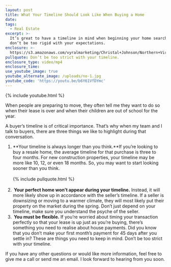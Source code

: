 ```yaml
---
layout: post
title: What Your Timeline Should Look Like When Buying a Home
date:
tags:
  - Real Estate
excerpt: >-
  It’s great to have a timeline in mind when beginning your home search, but
  don’t be too rigid with your expectations.
enclosure: >-
  https://s3.amazonaws.com/vyralmarketing/Christal+Johnson/Northern+Virginia+Real+Estate-+The+Timeline+for+Buying+a+Home.mp4
pullquote: Don’t be too strict with your timeline.
enclosure_type: video/mp4
enclosure_time:
use_youtube_image: true
youtube_alternate_image: /uploads/no-1.jpg
youtube_code: 'https://youtu.be/b6Y61VfDYmc'
---
```


{% include youtube.html %}

When people are preparing to move, they often tell me they want to do so when their lease is over and when their children are out of school for the year.

A buyer’s timeline is of critical importance. That’s why when my team and I talk to buyers, there are three things we like to highlight during that conversation.

1. **Your timeline is always longer than you think.**If you’re looking to buy a resale home, the average timeline for that purchase is three to four months. For new construction properties, your timeline may be more like 10, 12, or even 18 months. So, you may want to start looking sooner than you think.<br><br>{% include pullquote.html %}<br>&nbsp;
2. **&nbsp;Your perfect home won’t appear during your timeline.** Instead, it will more likely show up in accordance with the seller’s timeline. If a seller is downsizing or moving to a warmer climate, they will most likely put their property on the market during the spring. Don’t just depend on your timeline, make sure you understand the psyche of the seller.
3. **&nbsp;You must be flexible.** If you’re worried about timing your transaction perfectly so that your lease is up just as you’re buying, there’s something you need to realise about house payments. Did you know that you don’t make your first month’s payment for 45 days after you settle in? These are things you need to keep in mind. Don’t be too strict with your timeline.

If you have any other questions or would like more information, feel free to give me a call or send me an email. I look forward to hearing from you soon.